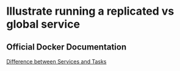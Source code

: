 # Illustrate running a replicated vs global service

## Official Docker Documentation
[Difference between Services and Tasks](https://docs.docker.com/engine/swarm/key-concepts/#services-and-tasks)  
